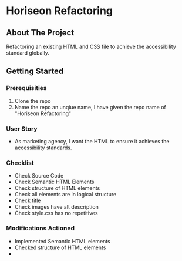 # Horiseon Refactoring

## About The Project

Refactoring an existing HTML and CSS file to achieve the accessibility standard globally.

## Getting Started

### Prerequisities

1. Clone the repo
2. Name the repo an unqiue name, I have given the repo name of "Horiseon Refactoring"

### User Story

- As marketing agency, I want the HTML to ensure it achieves the accessibility standards. 

### Checklist

- Check Source Code
- Check Semantic HTML Elements
- Check structure of HTML elements
- Check all elements are in logical structure
- Check title
- Check images have alt description
- Check style.css has no repetitives 

### Modifications Actioned

- Implemented Semantic HTML elements
- Checked structure of HTML elements
- 



